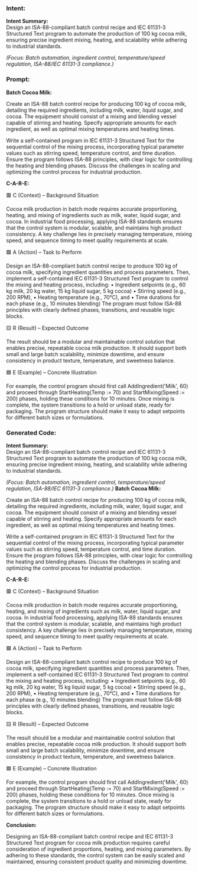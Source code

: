 ### Intent:
**Intent Summary:**  
Design an ISA-88-compliant batch control recipe and IEC 61131-3 Structured Text program to automate the production of 100 kg cocoa milk, ensuring precise ingredient mixing, heating, and scalability while adhering to industrial standards.  

*(Focus: Batch automation, ingredient control, temperature/speed regulation, ISA-88/IEC 61131-3 compliance.)*

### Prompt:
**Batch Cocoa Milk:**

Create an ISA-88 batch control recipe for producing 100 kg of cocoa milk, detailing the required ingredients, including milk, water, liquid sugar, and cocoa. The equipment should consist of a mixing and blending vessel capable of stirring and heating. Specify appropriate amounts for each ingredient, as well as optimal mixing temperatures and heating times.

Write a self-contained program in IEC 61131-3 Structured Text for the sequential control of the mixing process, incorporating typical parameter values such as stirring speed, temperature control, and time duration. Ensure the program follows ISA-88 principles, with clear logic for controlling the heating and blending phases. Discuss the challenges in scaling and optimizing the control process for industrial production.

**C-A-R-E:**

🟥 C (Context) – Background Situation

Cocoa milk production in batch mode requires accurate proportioning, heating, and mixing of ingredients such as milk, water, liquid sugar, and cocoa. In industrial food processing, applying ISA-88 standards ensures that the control system is modular, scalable, and maintains high product consistency. A key challenge lies in precisely managing temperature, mixing speed, and sequence timing to meet quality requirements at scale.

🟩 A (Action) – Task to Perform

Design an ISA-88-compliant batch control recipe to produce 100 kg of cocoa milk, specifying ingredient quantities and process parameters. Then, implement a self-contained IEC 61131-3 Structured Text program to control the mixing and heating process, including:
	•	Ingredient setpoints (e.g., 60 kg milk, 20 kg water, 15 kg liquid sugar, 5 kg cocoa)
	•	Stirring speed (e.g., 200 RPM),
	•	Heating temperature (e.g., 70°C), and
	•	Time durations for each phase (e.g., 10 minutes blending)
The program must follow ISA-88 principles with clearly defined phases, transitions, and reusable logic blocks.

🟨 R (Result) – Expected Outcome

The result should be a modular and maintainable control solution that enables precise, repeatable cocoa milk production. It should support both small and large batch scalability, minimize downtime, and ensure consistency in product texture, temperature, and sweetness balance.

🟦 E (Example) – Concrete Illustration

For example, the control program should first call AddIngredient('Milk', 60) and proceed through StartHeating(Temp := 70) and StartMixing(Speed := 200) phases, holding these conditions for 10 minutes. Once mixing is complete, the system transitions to a hold or unload state, ready for packaging. The program structure should make it easy to adapt setpoints for different batch sizes or formulations.

### Generated Code:
**Intent Summary:**  
Design an ISA-88-compliant batch control recipe and IEC 61131-3 Structured Text program to automate the production of 100 kg cocoa milk, ensuring precise ingredient mixing, heating, and scalability while adhering to industrial standards.  

*(Focus: Batch automation, ingredient control, temperature/speed regulation, ISA-88/IEC 61131-3 compliance.)*
**Batch Cocoa Milk:**

Create an ISA-88 batch control recipe for producing 100 kg of cocoa milk, detailing the required ingredients, including milk, water, liquid sugar, and cocoa. The equipment should consist of a mixing and blending vessel capable of stirring and heating. Specify appropriate amounts for each ingredient, as well as optimal mixing temperatures and heating times.

Write a self-contained program in IEC 61131-3 Structured Text for the sequential control of the mixing process, incorporating typical parameter values such as stirring speed, temperature control, and time duration. Ensure the program follows ISA-88 principles, with clear logic for controlling the heating and blending phases. Discuss the challenges in scaling and optimizing the control process for industrial production.

**C-A-R-E:**

🟥 C (Context) – Background Situation

Cocoa milk production in batch mode requires accurate proportioning, heating, and mixing of ingredients such as milk, water, liquid sugar, and cocoa. In industrial food processing, applying ISA-88 standards ensures that the control system is modular, scalable, and maintains high product consistency. A key challenge lies in precisely managing temperature, mixing speed, and sequence timing to meet quality requirements at scale.

🟩 A (Action) – Task to Perform

Design an ISA-88-compliant batch control recipe to produce 100 kg of cocoa milk, specifying ingredient quantities and process parameters. Then, implement a self-contained IEC 61131-3 Structured Text program to control the mixing and heating process, including:
	•	Ingredient setpoints (e.g., 60 kg milk, 20 kg water, 15 kg liquid sugar, 5 kg cocoa)
	•	Stirring speed (e.g., 200 RPM),
	•	Heating temperature (e.g., 70°C), and
	•	Time durations for each phase (e.g., 10 minutes blending)
The program must follow ISA-88 principles with clearly defined phases, transitions, and reusable logic blocks.

🟨 R (Result) – Expected Outcome

The result should be a modular and maintainable control solution that enables precise, repeatable cocoa milk production. It should support both small and large batch scalability, minimize downtime, and ensure consistency in product texture, temperature, and sweetness balance.

🟦 E (Example) – Concrete Illustration

For example, the control program should first call AddIngredient('Milk', 60) and proceed through StartHeating(Temp := 70) and StartMixing(Speed := 200) phases, holding these conditions for 10 minutes. Once mixing is complete, the system transitions to a hold or unload state, ready for packaging. The program structure should make it easy to adapt setpoints for different batch sizes or formulations.

**Conclusion:**

Designing an ISA-88-compliant batch control recipe and IEC 61131-3 Structured Text program for cocoa milk production requires careful consideration of ingredient proportions, heating, and mixing parameters. By adhering to these standards, the control system can be easily scaled and maintained, ensuring consistent product quality and minimizing downtime.
